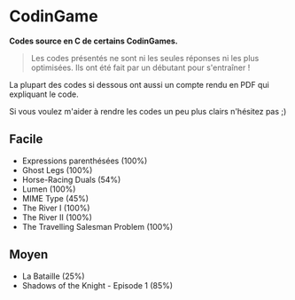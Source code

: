 # CodinGame

**Codes source en C de certains CodinGames.**

> Les codes présentés ne sont ni les seules réponses ni les plus optimisées. Ils ont été fait par un débutant pour s'entraîner !

La plupart des codes si dessous ont aussi un compte rendu en PDF qui expliquant le code.

Si vous voulez m'aider à rendre les codes un peu plus clairs n'hésitez pas ;)

## Facile

- Expressions parenthésées (100%)
- Ghost Legs (100%)
- Horse-Racing Duals (54%)
- Lumen (100%)
- MIME Type (45%)
- The River I (100%)
- The River II (100%)
- The Travelling Salesman Problem (100%)

## Moyen

- La Bataille (25%)
- Shadows of the Knight - Episode 1 (85%)